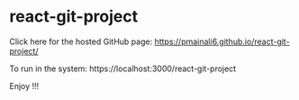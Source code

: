 # react-git-project

Click here for the hosted GitHub page: https://pmainali6.github.io/react-git-project/

To run in the system: https://localhost:3000/react-git-project

Enjoy !!!
